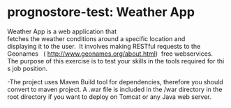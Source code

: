 # prognostore-test: Weather App
Weather App is a web application that fetches the weather conditions around a specific location and  displaying it to the user.  It involves making RESTful requests to the ​Geonames ​  (​ http://www.geonames.org/about.html​ )  free webservices.  The purpose of this exercise is to test your skills in the tools required for this job position.  

-The project uses Maven Build tool for dependencies, therefore you should convert to maven project. A .war file is included in the /war directory in the root directory if you want to deploy on Tomcat or any Java web server.


